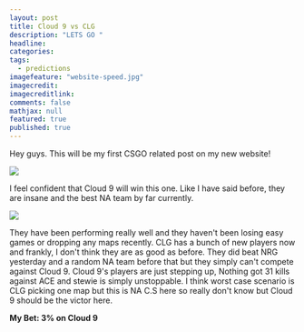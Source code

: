 ```yaml
---
layout: post
title: Cloud 9 vs CLG
description: "LETS GO "
headline: 
categories: 
tags: 
  - predictions
imagefeature: "website-speed.jpg"
imagecredit: 
imagecreditlink: 
comments: false
mathjax: null
featured: true
published: true
---
```



Hey guys. This will be my first CSGO related post on my new website! 


![]({{site.baseurl}}/images/Screenshot%20(49).png)


I feel confident that Cloud 9 will win this one. Like I have said before, they are insane and the best NA team by far currently.


![]({{site.baseurl}}/images/Screenshot%20(50).png)

They have been performing really well and they haven't been losing easy games or dropping any maps recently.
CLG has a bunch of new players now and frankly, I don't think they are as good as before. They did beat NRG yesterday and a random NA team before that but they simply can't compete against Cloud 9. Cloud 9's players are just stepping up, Nothing got 31 kills against ACE and stewie is simply unstoppable. 
I think worst case scenario is CLG picking one map but this is NA C.S here so really don't know but Cloud 9 should be the victor here.

**My Bet: 3% on Cloud 9**

